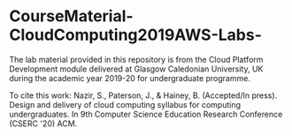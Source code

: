 # CourseMaterial-CloudComputing2019AWS-Labs-
The lab material provided in this repository is from the Cloud Platform Development module delivered at Glasgow Caledonian University, UK during the academic year 2019-20 for undergraduate programme.

To cite this work:
Nazir, S., Paterson, J., & Hainey, B. (Accepted/In press). Design and delivery of cloud computing syllabus for computing undergraduates. In 9th Computer Science Education Research Conference (CSERC '20) ACM.
